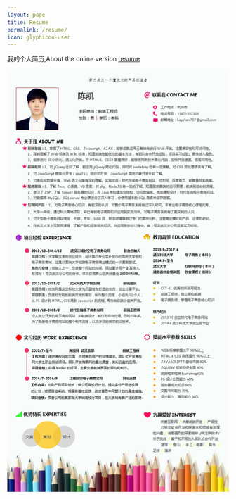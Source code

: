 ```yaml
---
layout: page
title: Resume
permalink: /resume/
icon: glyphicon-user
---
```


我的个人简历,About the online version [resume]()


![我的个人简历](../img/resume.jpg)
